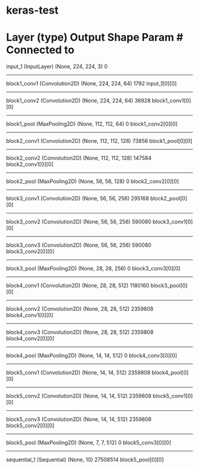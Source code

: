 # keras-test

Layer (type)                     Output Shape          Param #     Connected to                     
====================================================================================================
input_1 (InputLayer)             (None, 224, 224, 3)   0                                            
____________________________________________________________________________________________________
block1_conv1 (Convolution2D)     (None, 224, 224, 64)  1792        input_1[0][0]                    
____________________________________________________________________________________________________
block1_conv2 (Convolution2D)     (None, 224, 224, 64)  36928       block1_conv1[0][0]               
____________________________________________________________________________________________________
block1_pool (MaxPooling2D)       (None, 112, 112, 64)  0           block1_conv2[0][0]               
____________________________________________________________________________________________________
block2_conv1 (Convolution2D)     (None, 112, 112, 128) 73856       block1_pool[0][0]                
____________________________________________________________________________________________________
block2_conv2 (Convolution2D)     (None, 112, 112, 128) 147584      block2_conv1[0][0]               
____________________________________________________________________________________________________
block2_pool (MaxPooling2D)       (None, 56, 56, 128)   0           block2_conv2[0][0]               
____________________________________________________________________________________________________
block3_conv1 (Convolution2D)     (None, 56, 56, 256)   295168      block2_pool[0][0]                
____________________________________________________________________________________________________
block3_conv2 (Convolution2D)     (None, 56, 56, 256)   590080      block3_conv1[0][0]               
____________________________________________________________________________________________________
block3_conv3 (Convolution2D)     (None, 56, 56, 256)   590080      block3_conv2[0][0]               
____________________________________________________________________________________________________
block3_pool (MaxPooling2D)       (None, 28, 28, 256)   0           block3_conv3[0][0]               
____________________________________________________________________________________________________
block4_conv1 (Convolution2D)     (None, 28, 28, 512)   1180160     block3_pool[0][0]                
____________________________________________________________________________________________________
block4_conv2 (Convolution2D)     (None, 28, 28, 512)   2359808     block4_conv1[0][0]               
____________________________________________________________________________________________________
block4_conv3 (Convolution2D)     (None, 28, 28, 512)   2359808     block4_conv2[0][0]               
____________________________________________________________________________________________________
block4_pool (MaxPooling2D)       (None, 14, 14, 512)   0           block4_conv3[0][0]               
____________________________________________________________________________________________________
block5_conv1 (Convolution2D)     (None, 14, 14, 512)   2359808     block4_pool[0][0]                
____________________________________________________________________________________________________
block5_conv2 (Convolution2D)     (None, 14, 14, 512)   2359808     block5_conv1[0][0]               
____________________________________________________________________________________________________
block5_conv3 (Convolution2D)     (None, 14, 14, 512)   2359808     block5_conv2[0][0]               
____________________________________________________________________________________________________
block5_pool (MaxPooling2D)       (None, 7, 7, 512)     0           block5_conv3[0][0]               
____________________________________________________________________________________________________
sequential_1 (Sequential)        (None, 10)            27508514    block5_pool[0][0]       

